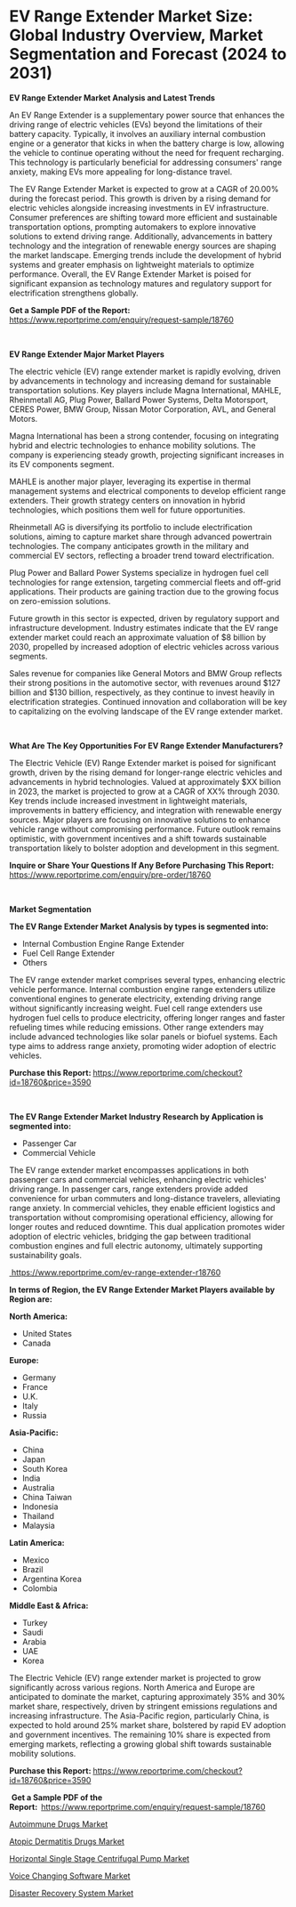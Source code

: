 <p><h1>EV Range Extender Market Size: Global Industry Overview, Market Segmentation and Forecast (2024 to 2031)</h1></p><p><strong>EV Range Extender Market Analysis and Latest Trends</strong></p>
<p><p>An EV Range Extender is a supplementary power source that enhances the driving range of electric vehicles (EVs) beyond the limitations of their battery capacity. Typically, it involves an auxiliary internal combustion engine or a generator that kicks in when the battery charge is low, allowing the vehicle to continue operating without the need for frequent recharging. This technology is particularly beneficial for addressing consumers' range anxiety, making EVs more appealing for long-distance travel.</p><p>The EV Range Extender Market is expected to grow at a CAGR of 20.00% during the forecast period. This growth is driven by a rising demand for electric vehicles alongside increasing investments in EV infrastructure. Consumer preferences are shifting toward more efficient and sustainable transportation options, prompting automakers to explore innovative solutions to extend driving range. Additionally, advancements in battery technology and the integration of renewable energy sources are shaping the market landscape. Emerging trends include the development of hybrid systems and greater emphasis on lightweight materials to optimize performance. Overall, the EV Range Extender Market is poised for significant expansion as technology matures and regulatory support for electrification strengthens globally.</p></p>
<p><strong>Get a Sample PDF of the Report:&nbsp;</strong> <a href="https://www.reportprime.com/enquiry/request-sample/18760?utm_campaign=40&utm_medium=2&utm_source=Github&utm_content=ia&utm_term=22112024&utm_id=ev-range-extender">https://www.reportprime.com/enquiry/request-sample/18760</a></p>
<p>&nbsp;</p>
<p><strong>EV Range Extender Major Market Players</strong></p>
<p><p>The electric vehicle (EV) range extender market is rapidly evolving, driven by advancements in technology and increasing demand for sustainable transportation solutions. Key players include Magna International, MAHLE, Rheinmetall AG, Plug Power, Ballard Power Systems, Delta Motorsport, CERES Power, BMW Group, Nissan Motor Corporation, AVL, and General Motors.</p><p>Magna International has been a strong contender, focusing on integrating hybrid and electric technologies to enhance mobility solutions. The company is experiencing steady growth, projecting significant increases in its EV components segment.</p><p>MAHLE is another major player, leveraging its expertise in thermal management systems and electrical components to develop efficient range extenders. Their growth strategy centers on innovation in hybrid technologies, which positions them well for future opportunities.</p><p>Rheinmetall AG is diversifying its portfolio to include electrification solutions, aiming to capture market share through advanced powertrain technologies. The company anticipates growth in the military and commercial EV sectors, reflecting a broader trend toward electrification.</p><p>Plug Power and Ballard Power Systems specialize in hydrogen fuel cell technologies for range extension, targeting commercial fleets and off-grid applications. Their products are gaining traction due to the growing focus on zero-emission solutions.</p><p>Future growth in this sector is expected, driven by regulatory support and infrastructure development. Industry estimates indicate that the EV range extender market could reach an approximate valuation of $8 billion by 2030, propelled by increased adoption of electric vehicles across various segments.</p><p>Sales revenue for companies like General Motors and BMW Group reflects their strong positions in the automotive sector, with revenues around $127 billion and $130 billion, respectively, as they continue to invest heavily in electrification strategies. Continued innovation and collaboration will be key to capitalizing on the evolving landscape of the EV range extender market.</p></p>
<p>&nbsp;</p>
<p><strong>What Are The Key Opportunities For EV Range Extender Manufacturers?</strong></p>
<p><p>The Electric Vehicle (EV) Range Extender market is poised for significant growth, driven by the rising demand for longer-range electric vehicles and advancements in hybrid technologies. Valued at approximately $XX billion in 2023, the market is projected to grow at a CAGR of XX% through 2030. Key trends include increased investment in lightweight materials, improvements in battery efficiency, and integration with renewable energy sources. Major players are focusing on innovative solutions to enhance vehicle range without compromising performance. Future outlook remains optimistic, with government incentives and a shift towards sustainable transportation likely to bolster adoption and development in this segment.</p></p>
<p><strong>Inquire or Share Your Questions If Any Before Purchasing This Report:</strong> <a href="https://www.reportprime.com/enquiry/pre-order/18760?utm_campaign=40&utm_medium=2&utm_source=Github&utm_content=ia&utm_term=22112024&utm_id=ev-range-extender">https://www.reportprime.com/enquiry/pre-order/18760</a></p>
<p>&nbsp;</p>
<p><strong>Market Segmentation</strong></p>
<p><strong>The EV Range Extender Market Analysis by types is segmented into:</strong></p>
<p><ul><li>Internal Combustion Engine Range Extender</li><li>Fuel Cell Range Extender</li><li>Others</li></ul></p>
<p><p>The EV range extender market comprises several types, enhancing electric vehicle performance. Internal combustion engine range extenders utilize conventional engines to generate electricity, extending driving range without significantly increasing weight. Fuel cell range extenders use hydrogen fuel cells to produce electricity, offering longer ranges and faster refueling times while reducing emissions. Other range extenders may include advanced technologies like solar panels or biofuel systems. Each type aims to address range anxiety, promoting wider adoption of electric vehicles.</p></p>
<p><strong>Purchase this Report:&nbsp;</strong><a href="https://www.reportprime.com/checkout?id=18760&price=3590&utm_campaign=40&utm_medium=2&utm_source=Github&utm_content=ia&utm_term=22112024&utm_id=ev-range-extender">https://www.reportprime.com/checkout?id=18760&price=3590</a></p>
<p>&nbsp;</p>
<p><strong>The EV Range Extender Market Industry Research by Application is segmented into:</strong></p>
<p><ul><li>Passenger Car</li><li>Commercial Vehicle</li></ul></p>
<p><p>The EV range extender market encompasses applications in both passenger cars and commercial vehicles, enhancing electric vehicles' driving range. In passenger cars, range extenders provide added convenience for urban commuters and long-distance travelers, alleviating range anxiety. In commercial vehicles, they enable efficient logistics and transportation without compromising operational efficiency, allowing for longer routes and reduced downtime. This dual application promotes wider adoption of electric vehicles, bridging the gap between traditional combustion engines and full electric autonomy, ultimately supporting sustainability goals.</p></p>
<p><a href="https://www.reportprime.com/ev-range-extender-r18760?utm_campaign=40&utm_medium=2&utm_source=Github&utm_content=ia&utm_term=22112024&utm_id=ev-range-extender">&nbsp;https://www.reportprime.com/ev-range-extender-r18760</a></p>
<p><strong>In terms of Region, the EV Range Extender Market Players available by Region are:</strong></p>
<p>
    <p> <strong> North America: </strong>
        <ul>
            <li>United States</li>
            <li>Canada</li>
        </ul>
        </p> 
    <p> <strong> Europe: </strong>
        <ul>
            <li>Germany</li>
            <li>France</li>
            <li>U.K.</li>
            <li>Italy</li>
            <li>Russia</li>
        </ul>
        </p> 
    <p> <strong> Asia-Pacific: </strong>
        <ul>
            <li>China</li>
            <li>Japan</li>
            <li>South Korea</li>
            <li>India</li>
            <li>Australia</li>
            <li>China Taiwan</li>
            <li>Indonesia</li>
            <li>Thailand</li>
            <li>Malaysia</li>
        </ul>
        </p> 
    <p> <strong> Latin America: </strong>
        <ul>
            <li>Mexico</li>
            <li>Brazil</li>
            <li>Argentina Korea</li>
            <li>Colombia</li>
        </ul>
        </p> 
    <p> <strong> Middle East & Africa: </strong>
        <ul>
            <li>Turkey</li>
            <li>Saudi</li>
            <li>Arabia</li>
            <li>UAE</li>
            <li>Korea</li>
        </ul>
    </p>
    </p>
<p><p>The Electric Vehicle (EV) range extender market is projected to grow significantly across various regions. North America and Europe are anticipated to dominate the market, capturing approximately 35% and 30% market share, respectively, driven by stringent emissions regulations and increasing infrastructure. The Asia-Pacific region, particularly China, is expected to hold around 25% market share, bolstered by rapid EV adoption and government incentives. The remaining 10% share is expected from emerging markets, reflecting a growing global shift towards sustainable mobility solutions.</p></p>
<p><strong>Purchase this Report: </strong><a href="https://www.reportprime.com/checkout?id=18760&price=3590&utm_campaign=40&utm_medium=2&utm_source=Github&utm_content=ia&utm_term=22112024&utm_id=ev-range-extender">https://www.reportprime.com/checkout?id=18760&price=3590</a></p>
<p>&nbsp;<strong>Get a Sample PDF of the Report:&nbsp;&nbsp;</strong><a href="https://www.reportprime.com/enquiry/request-sample/18760?utm_campaign=40&utm_medium=2&utm_source=Github&utm_content=ia&utm_term=22112024&utm_id=ev-range-extender">https://www.reportprime.com/enquiry/request-sample/18760</a></p>
<p><strong></strong></p>
<p><p><a href="https://issuu.com/reportprime-2/docs/autoimmune-drugs-market-size-2030.p_126d8afa76cda4?utm_campaign=40&utm_medium=2&utm_source=Github&utm_content=ia&utm_term=22112024&utm_id=ev-range-extender">Autoimmune Drugs Market</a></p><p><a href="https://issuu.com/reportprime-2/docs/atopic-dermatitis-drugs-market-size_cbbde9b652b780?utm_campaign=40&utm_medium=2&utm_source=Github&utm_content=ia&utm_term=22112024&utm_id=ev-range-extender">Atopic Dermatitis Drugs Market</a></p><p><a href="https://github.com/petbigbeepjn/Market-Research-Report-List-1/blob/main/horizontal-single-stage-centrifugal-pump-market.md?utm_campaign=40&utm_medium=2&utm_source=Github&utm_content=ia&utm_term=22112024&utm_id=ev-range-extender">Horizontal Single Stage Centrifugal Pump Market</a></p><p><a href="https://www.linkedin.com/pulse/growth-forecast-revenue-outlook-voice-changing-software-market-0yewe?utm_campaign=40&utm_medium=2&utm_source=Github&utm_content=ia&utm_term=22112024&utm_id=ev-range-extender">Voice Changing Software Market</a></p><p><a href="https://www.linkedin.com/pulse/assessment-disaster-recovery-system-market-scope-markets-izqie?utm_campaign=40&utm_medium=2&utm_source=Github&utm_content=ia&utm_term=22112024&utm_id=ev-range-extender">Disaster Recovery System Market</a></p></p>